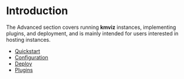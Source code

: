 # Introduction

The Advanced section covers running **kmviz** instances, implementing plugins, and deployment, and is mainly intended for users interested in hosting instances.

- [Quickstart](./quickstart.md)
- [Configuration](./configuration/index.md)
- [Deploy](./deploy/index.md)
- [Plugins](./plugins/index.md)

